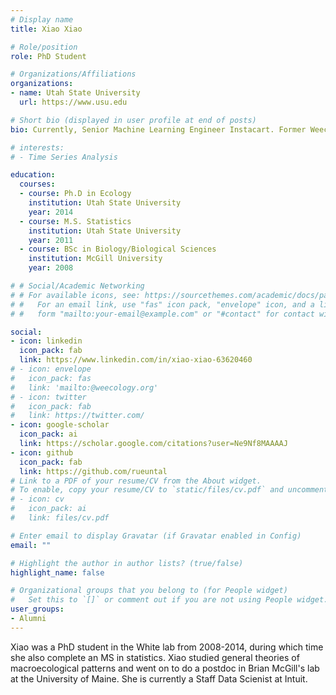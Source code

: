 ```yaml
---
# Display name
title: Xiao Xiao

# Role/position
role: PhD Student

# Organizations/Affiliations
organizations:
- name: Utah State University
  url: https://www.usu.edu

# Short bio (displayed in user profile at end of posts)
bio: Currently, Senior Machine Learning Engineer Instacart. Former Weecology PhD student

# interests:
# - Time Series Analysis

education:
  courses:
  - course: Ph.D in Ecology
    institution: Utah State University
    year: 2014
  - course: M.S. Statistics
    institution: Utah State University
    year: 2011
  - course: BSc in Biology/Biological Sciences
    institution: McGill University
    year: 2008

# # Social/Academic Networking
# # For available icons, see: https://sourcethemes.com/academic/docs/page-builder/#icons
# #   For an email link, use "fas" icon pack, "envelope" icon, and a link in the
# #   form "mailto:your-email@example.com" or "#contact" for contact widget.

social:
- icon: linkedin
  icon_pack: fab
  link: https://www.linkedin.com/in/xiao-xiao-63620460
# - icon: envelope
#   icon_pack: fas
#   link: 'mailto:@weecology.org'
# - icon: twitter
#   icon_pack: fab
#   link: https://twitter.com/
- icon: google-scholar
  icon_pack: ai
  link: https://scholar.google.com/citations?user=Ne9Nf8MAAAAJ
- icon: github
  icon_pack: fab
  link: https://github.com/rueuntal
# Link to a PDF of your resume/CV from the About widget.
# To enable, copy your resume/CV to `static/files/cv.pdf` and uncomment the lines below.
# - icon: cv
#   icon_pack: ai
#   link: files/cv.pdf

# Enter email to display Gravatar (if Gravatar enabled in Config)
email: ""

# Highlight the author in author lists? (true/false)
highlight_name: false

# Organizational groups that you belong to (for People widget)
#   Set this to `[]` or comment out if you are not using People widget.
user_groups:
- Alumni
---
```


Xiao was a PhD student in the White lab from 2008-2014, during which time she also complete an MS in statistics. Xiao studied general theories of macroecological patterns and went on to do a postdoc in Brian McGill's lab at the University of Maine. She is currently a Staff Data Scienist at Intuit.
